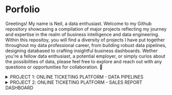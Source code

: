 # Porfolio
Greetings! My name is Neil, a data enthusiast. Welcome to my Github repository showcasing a compilation of major projects reflecting my journey and expertise in the realm of business intelligence and data engineering. Within this repositoy, you will find a diversity of projects I have put together throughout my data professional career, from building robust data pipelines, designing databased to crafting insightful business dashboards. Wether you're a fellow data enthusiast, a potential employer, or simply curios about the possibilities of data, please feel free to explore and reach out with any questions or opportunities for collaboration. 🙂

<details>
<summary> PROJECT 1: ONLINE TICKETING PLATFORM - DATA PIPELINES </summary>

### 1. Background:
This is a project I did for a company specializing in online ticket sales, catering to sports and recreational events. While the initial database architecture effectively supported the platform's backend operations, this setup wasn't designed with analytical purposes in mind. Not only did data were stored scatteringly, but also the naming convention was a disaster. This lack of a standard data model hindered the company's ability to analyze the data and derive meaningful insights from it. 

**`In a nutshell, my mission was to reshape the data and make it usuable for analytics`**. 

### 2. Objectives:
#### Objective 1: Put together an OLAP database which: 
- stakeholders can run ad-hoc queries against.
- is the data source of the business dashboard.
- is the foundation to build a CRM system.
#### Objective 2: Build a robust and automated data pipeline that refreshes the data on a daily basis.
#### Objective 3: Build a business dashboard which:
- tracks daily sales performace by monitoring sales KPIs and key financial metrics.
- presents an analysis of customers behaviour and segmentation.
  
### 3. Constraints & Challenges:
It's worth metioning the constraints and challenges I encountered before and during the project because they are the decisive factors of the approach I adopted.

First among them was the dependency on the head DevOps of the company for the access to the raw data. In particular, I was restricted from directly acessing the company's transactional database stored in MySQL. Instead, the head DevOps would dump each entire table from the database into JSON files, before uploading them to an AWS S3 bucket and overwriting the existing files. This constrain made micro-batch processing and incremental loading almost impossible. I needed to come up with a workaround that had to be memory-efficient and scalable when the size of those JSON files grew.

The second most significant constrain I encountered was that the new data would only arrive in the S3 bucket once a day at midnight, so theoretically the data I would receive was only up to 23:59:59 the day before. This was definitely something I had to work with the stakeholders to manage their expectations.

Last on the list is the communication with the stakeholders, which is a common challenge faced by many other data engineers.  

### 4. Technologies, Tools, and Frameworkes:
This project leverages a variety of open-source technologies (Dagster and dbt) and cloud services (GCP, AWS and Azure), with Python and SQL being the major programming languages. The final application is running on Docker to ensure scalability.

![activeTix](https://github.com/khoinguyenvo/Porfolio/assets/133230440/c5faa94d-b56d-4d25-a8dc-d874f25af15c)

### 5. Approach:
#### 5.1. Planning:

#### 5.2. Extract:
##### As mentioned above, the data source I was working with is a collection of JSON files in an AWS S3 bucket, some of them were heavily nested. I had two options:
- Build a fully managed pipeline with AWS Glue and AWS Crawler, then create a databse using AWS Athena. Or if I had wanted to have more flexibility, I could have built used AWS Lambda function.
- Code a pipeline with Python and open-source tools.
  
##### I did try both of them, and finally decided to go the second option because:
- I was going to use Power BI to build a business dashboard from the cleaned data, and set up a daily schedule refresh to automatically refresh the dashboard underlying dataset. To achieve this, I needed to either install the Power BI gateway on the host operating system (OS) to which I would later deploy my pipeline or utilize a cloud-based data source such as Google BigQuery or Snowflake. Unfortunately, the Power BI gateway is only compatible with Windows OS, whereas my pipeline would be containerized within a Docker container running on Linux. Consequently, I had to opt for a serverless data warehouse as the target database for this project. While I favor Athena for its robust distributed Presto SQL engine, I had to exclude it from consideration in this case. This decision was due to Power BI's limitation of connecting to Athena solely via an ODBC driver installed locally, necessitating the installation of a Power BI gateway for scheduling daily refreshes.
- I planned to integrate Data Build Tool (dbt) to manage the transformation of raw data in the later stages of the pipeline, with Dagster orchestrating the entire process.
  
##### The steps I took:
- **Step 1**: I took the initiative to create empty tables in BigQuery for the raw data. This preemptive step allowed me to declare the expected schema of the incoming data beforehand. By leveraging the BigQuery APIs in Python, I established a schema validation protocol ensuring that only columns declared in the target tables in BigQuery would be extracted from the source JSON files. While I usually utilize SQLALchemy ORM for schema validation, I opted for Google APIs due to their comprehensive built-in methods, simplifying the process effectively.
```Python
class BigQueryOps:
    """ 
    This class consists of methods working with tables in Google Cloud BigQuery 
    """
    def __init__(self, table: str) -> None:
        """ Instanciate a BigQuery instance with the declared table """
        self.client = bigquery.Client()
        try:
            self.table = self.client.get_table(table)
        except Exception as e:
            raise ValueError(f"Error fetching table: {e}")

    def get_columns(self) -> list:
        """ 
        Retrive a list columns of the table 
        """
        if self.table:
            self.columns = [field.name for field in self.table.schema]
            return self.columns
        else:
            raise ValueError("Error fetching columns!")

...

```
- **Step 2:** The JSON file from the AWS S3 bucket was read into a streaming body before being read into a Pandas DataFrame. This approach not only eliminated the need for local disk space, but also enabled me to employ other resource optimization methods, such as reading data in chunks. Additionally, loading the file into a streaming body was significantly faster than downloading it locally, taking only 5-8 seconds compared to 30-50 seconds. This allowed multiple downloads to happen simultanously, without using too much resource.
```Python
class S3Ops:
  """ 
  This class consists of methods working with files in AWS S3 
  """
    def __init__(self, bucket: str, key: str, columns: str = None) -> None:
        """ 
        Instanciate an s3 session and a resource instance with default configs 
        """
        self.bucket = bucket
        self.key = key
        self.columns = columns
        self.s3_config = Config(s3={"use_accelerate_endpoint": True})
        self.session = boto3.Session()
        self.s3 = self.session.resource("s3", config=self.s3_config)

    def get_data(self) -> pd.DataFrame:
        """ Download json file as streaming object before reading into a Pandas DataFrame """
        obj = self.s3.Object(self.bucket, self.key)
        json_data = json.loads(obj.get()["Body"].read().decode())
        if self.columns is None:
            data_dict = json.dumps(json_data)
            df = pd.DataFrame(json_data)
        else:
            data_dict = json.dumps(
                [{col: entry[col] for col in self.columns} for entry in json_data]
            )
            df = pd.read_json(data_dict)
        return df
```

#### 5.3. Load:
Once the DataFrame was created, basic transformations such as data type conversion, duplicate and null value removal were executed. Subsequently, the transformed DataFrame was loaded into the target table in BigQuery utilizing a method from the Google APIs. It's worth mentioning that I used Dagster MaterializeResult class to generate a graph illustrating the total rows loaded during each run. This enabled me to track day-over-day changes effectively.

```Python
@asset(compute_kind="Python", group_name="extract")
def raw_sale_orders(context: AssetExecutionContext) -> MaterializeResult:
    gc = BigQueryOps(table="activeTix.raw.raw_sale_orders") # Connect to the target table
    s3 = S3Ops(
        bucket="activetix",
        key="datalakehouse/saleorder/saleorder.json",
        columns=gc.get_columns(),                           # Only read columns that are in the target table
    )
    data = s3.get_data()
    try:
        gc.load_table(dataframe=data)
    except Exception as e:
        raise f"Failed to load table: {e}"
    finally:
        context.log.info(f"Total rows {data.shape[0]}")
    return MaterializeResult(metadata={"number_of_rows": data.shape[0]})
```
#### 5.4. Transform:
In this project I chose Data Build Tool (dbt) for the transformation part for a number of reasons:
- SQL!
- dbt makes it extremely easy to document my models, including the source and target schema, the data integrity checks, and the compiled query behind it.
- Built-in data quality check.
- Reuseable macros.
- With dbt I was able to easily apply query optimization technique such as incremental load, partitioning and clustering.
- Dagster has a built-in integrated API to orchestrate dbt projects alongside other technologies, including Python.

#### 5.5. Deployment to production:
The entire pipeline was orchestrated and scheduled by Dagster, guaranteeing that each task/job within the pipeline was executed at the appropriate time, in the correct sequence, and under the right conditions. Following this, the completed pipeline was containerized into a Docker image for deployment on an Oracle virtual machine instance.

### 6. Conclusion:
This marks my inaugural end-to-end data engineering project since transitioning into the data field in 2023, and I'm immensely satisfied with the final outcome. Despite running smoothly for the past few months, I acknowledge there's ample room for improvement, particularly in areas such as CI/CD implementation and version controls, as well as enhancing the depth of data quality checks. Nevertheless, considering my relatively short tenure of six months in the field and the majority of my knowledge and skills acquired through self-study, I view this project as a significant accomplishment.

If you have read this far and have any comments or recommendations for me, please feel free to contact me via my email [Khoi Nguyen (Neil) Vo](mailto:vknguyen1409@gmail.com?subject=[GitHub]%20Source%20Han%20Sans), 
 or connect with me on [Linkedin](https://www.linkedin.com/in/neil-vo/). Thank you! 🙂

### 7. Github repository:
[Project 1 - Online Ticketing Platform - Data Pipeline](https://github.com/khoinguyenvo/Porfolio/tree/43fd579549de6aa6ee7cce5cc29fddbea419636d/Project%201)
</details>

<details>
<summary> PROJECT 2: ONLINE TICKETING PLATFORM - SALES REPORT DASHBOARD </summary>
  
### 1. Background:
  
### 2. Objective:
The primary objective of this dashboard is to track the sales performance across the platform and provide insightful analysis to aid stakeholders in making informed decisions.
  
### 3. Technique:
Some notable features and techniques I incorporated include:
- Dynamic titles, subtitles, tooltips, filters and conditional formatting.
- Visualizing comparisons using SVG images and the New card visual.
- Toggle buttons that switch between bookmarks for enhanced context.
- Dynamic moving averages based on the selected period.
### 4. Github repository & Dashboard Link:

[Project 2 - Online Ticketing Platform - Sales Report Dashboard](https://github.com/khoinguyenvo/Porfolio/tree/main/Project%202)

[Interactive Dashboard](https://app.powerbi.com/view?r=eyJrIjoiMWUzZTcwYmYtMWJlNS00ZmY1LWJlZDQtOGU4Y2EzYTc4MTZlIiwidCI6IjYxYTUzMDU4LTlkNDEtNDg5ZS04NGRlLTM3ODg3MzBhMzgxYyIsImMiOjEwfQ%3D%3D&pageName=ReportSection)

![Page1](https://github.com/khoinguyenvo/Porfolio/blob/main/Project%202/activeTix%20dashboard%20-%20page%201.png)

![Page2](https://github.com/khoinguyenvo/Porfolio/blob/main/Project%202/activeTix%20dashboard%20-%20page%202.png)
</details>
